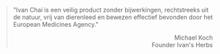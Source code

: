 > "Ivan Chai is een veilig product zonder bijwerkingen, rechtstreeks uit de natuur, vrij van dierenleed en bewezen effectief bevonden door het European Medicines Agency."
>
> <p style="text-align: right">Michael Koch <br> Founder Ivan's Herbs</p>
